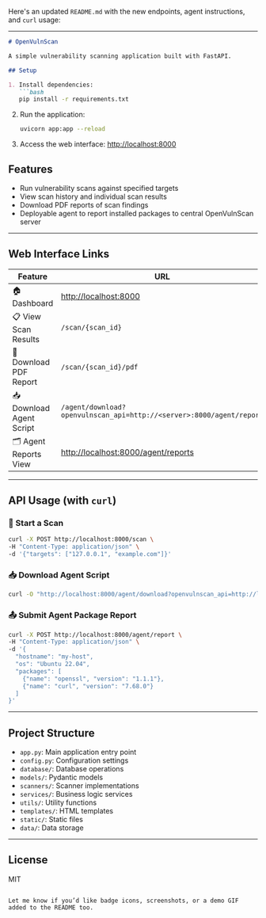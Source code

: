 Here's an updated `README.md` with the new endpoints, agent instructions, and `curl` usage:

---

```markdown
# OpenVulnScan

A simple vulnerability scanning application built with FastAPI.

## Setup

1. Install dependencies:
   ```bash
   pip install -r requirements.txt
   ```

2. Run the application:
   ```bash
   uvicorn app:app --reload
   ```

3. Access the web interface:
   [http://localhost:8000](http://localhost:8000)

## Features

- Run vulnerability scans against specified targets
- View scan history and individual scan results
- Download PDF reports of scan findings
- Deployable agent to report installed packages to central OpenVulnScan server

---

## Web Interface Links

| Feature | URL |
|--------|-----|
| 🏠 Dashboard | [http://localhost:8000](http://localhost:8000) |
| 📋 View Scan Results | `/scan/{scan_id}` |
| 🧾 Download PDF Report | `/scan/{scan_id}/pdf` |
| 📥 Download Agent Script | `/agent/download?openvulnscan_api=http://<server>:8000/agent/report` |
| 🗂 Agent Reports View | [http://localhost:8000/agent/reports](http://localhost:8000/agent/reports) |

---

## API Usage (with `curl`)

### 🧪 Start a Scan

```bash
curl -X POST http://localhost:8000/scan \
-H "Content-Type: application/json" \
-d '{"targets": ["127.0.0.1", "example.com"]}'
```

### 📥 Download Agent Script

```bash
curl -O "http://localhost:8000/agent/download?openvulnscan_api=http://localhost:8000/agent/report"
```

### 📤 Submit Agent Package Report

```bash
curl -X POST http://localhost:8000/agent/report \
-H "Content-Type: application/json" \
-d '{
  "hostname": "my-host",
  "os": "Ubuntu 22.04",
  "packages": [
    {"name": "openssl", "version": "1.1.1"},
    {"name": "curl", "version": "7.68.0"}
  ]
}'
```

---

## Project Structure

- `app.py`: Main application entry point
- `config.py`: Configuration settings
- `database/`: Database operations
- `models/`: Pydantic models
- `scanners/`: Scanner implementations
- `services/`: Business logic services
- `utils/`: Utility functions
- `templates/`: HTML templates
- `static/`: Static files
- `data/`: Data storage

---

## License

MIT
```

Let me know if you’d like badge icons, screenshots, or a demo GIF added to the README too.